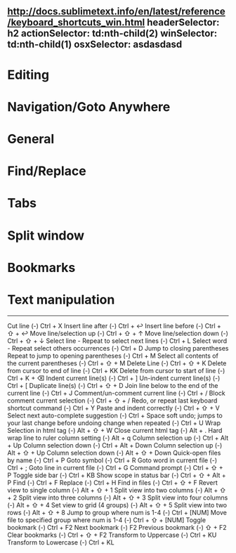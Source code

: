 http://docs.sublimetext.info/en/latest/reference/keyboard_shortcuts_win.html
headerSelector: h2
actionSelector: td:nth-child(2)
winSelector: td:nth-child(1)
osxSelector: asdasdasd
-----------------------------
# Editing
# Navigation/Goto Anywhere
# General
# Find/Replace
# Tabs
# Split window
# Bookmarks
# Text manipulation
-----------------------------
Cut line (-) Ctrl + X
Insert line after (-) Ctrl + ↩
Insert line before (-) Ctrl + ⇧ + ↩
Move line/selection up (-) Ctrl + ⇧ + ↑
Move line/selection down (-) Ctrl + ⇧ + ↓
Select line - Repeat to select next lines (-) Ctrl + L
Select word - Repeat select others occurrences (-) Ctrl + D
Jump to closing parentheses Repeat to jump to opening parentheses (-) Ctrl + M
Select all contents of the current parentheses (-) Ctrl + ⇧ + M
Delete Line (-) Ctrl + ⇧ + K
Delete from cursor to end of line (-) Ctrl + KK
Delete from cursor to start of line (-) Ctrl + K + ⌫
Indent current line(s) (-) Ctrl + ]
Un-indent current line(s) (-) Ctrl + [
Duplicate line(s) (-) Ctrl + ⇧ + D
Join line below to the end of the current line (-) Ctrl + J
Comment/un-comment current line (-) Ctrl + /
Block comment current selection (-) Ctrl + ⇧ + /
Redo, or repeat last keyboard shortcut command (-) Ctrl + Y
Paste and indent correctly (-) Ctrl + ⇧ + V
Select next auto-complete suggestion (-) Ctrl + Space
soft undo; jumps to your last change before undoing change when repeated (-) Ctrl + U
Wrap Selection in html tag (-) Alt + ⇧ + W
Close current html tag (-) Alt + .
Hard wrap line to ruler column setting (-) Alt + q
Column selection up (-) Ctrl + Alt + Up
Column selection down (-) Ctrl + Alt + Down
Column selection up (-) Alt + ⇧ + Up
Column selection down (-) Alt + ⇧ + Down
Quick-open files by name (-) Ctrl + P
Goto symbol (-) Ctrl + R
Goto word in current file (-) Ctrl + ;
Goto line in current file (-) Ctrl + G
Command prompt (-) Ctrl + ⇧ + P
Toggle side bar (-) Ctrl + KB
Show scope in status bar (-) Ctrl + ⇧ + Alt + P
Find (-) Ctrl + F
Replace (-) Ctrl + H
Find in files (-) Ctrl + ⇧ + F
Revert view to single column (-) Alt + ⇧ + 1
Split view into two columns (-) Alt + ⇧ + 2
Split view into three columns (-) Alt + ⇧ + 3
Split view into four columns (-) Alt + ⇧ + 4
Set view to grid (4 groups) (-) Alt + ⇧ + 5
Split view into two rows (-) Alt + ⇧ + 8
Jump to group where num is 1-4 (-) Ctrl + [NUM]
Move file to specified group where num is 1-4 (-) Ctrl + ⇧ + [NUM]
Toggle bookmark (-) Ctrl + F2
Next bookmark (-) F2
Previous bookmark (-) ⇧ + F2
Clear bookmarks (-) Ctrl + ⇧ + F2
Transform to Uppercase (-) Ctrl + KU
Transform to Lowercase (-) Ctrl + KL
